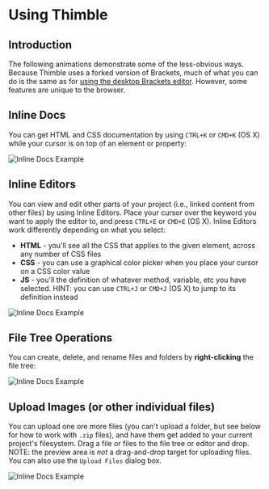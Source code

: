 # Using Thimble

## Introduction

The following animations demonstrate some of the less-obvious ways.  Because Thimble uses a forked version
of Brackets, much of what you can do is the same as for [using the desktop Brackets editor](https://github.com/adobe/brackets/wiki/How-to-Use-Brackets).  However, some features are unique to the browser.

## Inline Docs

You can get HTML and CSS documentation by using `CTRL+K` or `CMD+K` (OS X) while your cursor is on top of an element or property:

![Inline Docs Example](https://raw.githubusercontent.com/wiki/mozilla/thimble.webmaker.org/inline-docs.gif)

## Inline Editors

You can view and edit other parts of your project (i.e., linked content from other files) by using Inline Editors.  Place your cursor over the keyword you want to apply the editor to, and press `CTRL+E` or `CMD+E` (OS X).  Inline Editors work differently depending on what you select:
* **HTML** - you'll see all the CSS that applies to the given element, across any number of CSS files
* **CSS** - you can use a graphical color picker when you place your cursor on a CSS color value
* **JS** - you'll the definition of whatever method, variable, etc you have selected.  HINT: you can use `CTRL+J` or `CMD+J` (OS X) to jump to its definition instead

![Inline Docs Example](https://raw.githubusercontent.com/wiki/mozilla/thimble.webmaker.org/inline-editors.gif)

## File Tree Operations

You can create, delete, and rename files and folders by **right-clicking** the file tree:

![Inline Docs Example](https://raw.githubusercontent.com/wiki/mozilla/thimble.webmaker.org/filetree.gif)

## Upload Images (or other individual files)

You can upload one ore more files (you can't upload a folder, but see below for how to work with `.zip` files), and have them get added to your current project's filesystem.  Drag a file or files to the file tree or editor and drop.  NOTE: the preview area is *not* a drag-and-drop target for uploading files.  You can also use the `Upload Files` dialog box.

![Inline Docs Example](https://raw.githubusercontent.com/wiki/mozilla/thimble.webmaker.org/upload-images.gif)

